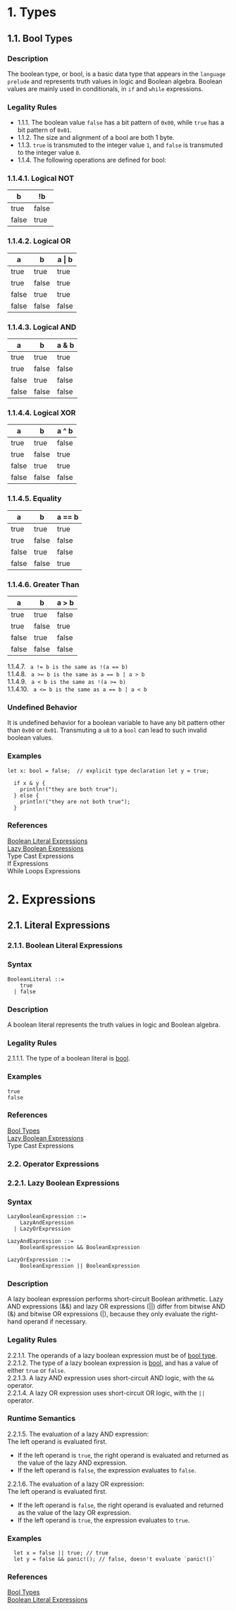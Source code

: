 # 1. Types
## 1.1. Bool Types <a name="1.1."></a>
### Description

The boolean type, or bool, is a basic data type that appears in the `language prelude` and represents truth values in logic and Boolean algebra. Boolean values are mainly used in conditionals, in `if` and `while` expressions.

### Legality Rules
- 1.1.1. The boolean value `false` has a bit pattern of `0x00`, while `true` has a bit pattern of `0x01`.
- 1.1.2. The size and alignment of a bool are both 1 byte.
- 1.1.3. `true` is transmuted to the integer value `1`, and `false` is transmuted to the integer value `0`.
- 1.1.4. The following operations are defined for bool:

### 1.1.4.1. Logical NOT 

| b     | !b    |
|-------|-------|
| true  | false |
| false | true  |


### 1.1.4.2. Logical OR 

| a     | b     | a \| b |
|-------|-------|--------|
| true  | true  | true   |
| true  | false | true   |
| false | true  | true   |
| false | false | false  |


### 1.1.4.3. Logical AND 

| a     | b     | a & b  |
|-------|-------|--------|
| true  | true  | true   |
| true  | false | false  |
| false | true  | false  |
| false | false | false  |

### 1.1.4.4. Logical XOR

| a     | b     | a ^ b  |
|-------|-------|--------|
| true  | true  | false  |
| true  | false | true   |
| false | true  | true   |
| false | false | false  |

### 1.1.4.5. Equality

| a     | b     | a == b |
|-------|-------|--------|
| true  | true  | true   |
| true  | false | false  |
| false | true  | false  |
| false | false | true   |


### 1.1.4.6. Greater Than

| a     | b     | a > b  |
|-------|-------|--------|
| true  | true  | false  |
| true  | false | true   |
| false | true  | false  |
| false | false | false  |

1.1.4.7. ` a != b is the same as !(a == b)` \
1.1.4.8. ` a >= b is the same as a == b | a > b` \
1.1.4.9. ` a < b is the same as !(a >= b)` \
1.1.4.10. ` a <= b is the same as a == b | a < b`



### Undefined Behavior
It is undefined behavior for a boolean variable to have any bit pattern other than `0x00` or `0x01`. Transmuting a `u8` to a `bool` can lead to such invalid boolean values.


### Examples
`
  let x: bool = false;  // explicit type declaration
  let y = true;
`
```
  if x & y {
    println!("they are both true");
  } else {
    println!("they are not both true");
  }
```

### References
[Boolean Literal Expressions](#2.1.1.) \
[Lazy Boolean Expressions](#2.2.1.) \
Type Cast Expressions \
If Expressions \
While Loops Expressions 


# 2. Expressions
## 2.1. Literal Expressions
### 2.1.1. Boolean Literal Expressions <a name="2.1.1."></a>


### Syntax
   <a name="boolean-literal-syntax"></a>
    
    BooleanLiteral ::= 
        true 
      | false 

### Description
A boolean literal represents the truth values in logic and Boolean algebra.

### Legality Rules
2.1.1.1. The type of a boolean literal is [bool](#1.1.).

### Examples
`
  true
` \
`
  false
`

### References
[Bool Types](#1.1.) \
[Lazy Boolean Expressions](#2.2.1.) \
Type Cast Expressions




### 2.2. Operator Expressions
### 2.2.1. Lazy Boolean Expressions <a name="2.2.1."></a>

### Syntax
   <a name="lazy-boolean-expression-syntax"></a>

    LazyBooleanExpression ::= 
        LazyAndExpression
      | LazyOrExpression

    LazyAndExpression ::= 
        BooleanExpression && BooleanExpression

    LazyOrExpression ::= 
        BooleanExpression || BooleanExpression


### Description
A lazy boolean expression performs short-circuit Boolean arithmetic. 
Lazy AND expressions (&&) and lazy OR expressions (||) differ from bitwise AND (&) and bitwise OR expressions (|), because they only evaluate the right-hand operand if necessary.

### Legality Rules
2.2.1.1. The operands of a lazy boolean expression must be of [bool type](#1.1.). \
2.2.1.2. The type of a lazy boolean expression is [bool](#1.1.), and has a value of either `true` or `false`. \
2.2.1.3. A lazy AND expression uses short-circuit AND logic, with the `&&` operator. \
2.2.1.4. A lazy OR expression uses short-circuit OR logic, with the `||` operator. 

### Runtime Semantics
2.2.1.5. The evaluation of a lazy AND expression: \
The left operand is evaluated first. 
- If the left operand is `true`, the right operand is evaluated and returned as the value of the lazy AND expression.
- If the left operand is `false`, the expression evaluates to `false`. 

2.2.1.6. The evaluation of a lazy OR expression: \
The left operand is evaluated first. 
- If the left operand is `false`, the right operand is evaluated and returned as the value of the lazy OR expression.
- If the left operand is `true`, the expression evaluates to `true`.

### Examples
```
  let x = false || true; // true 
  let y = false && panic!(); // false, doesn't evaluate `panic!()` 
```

### References
[Bool Types](#1.1.) \
[Boolean Literal Expressions](#2.1.1.) 